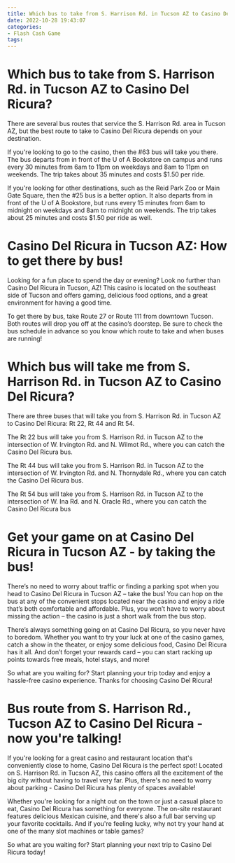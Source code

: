 ```yaml
---
title: Which bus to take from S. Harrison Rd. in Tucson AZ to Casino Del Ricura
date: 2022-10-28 19:43:07
categories:
- Flash Cash Game
tags:
---
```



#  Which bus to take from S. Harrison Rd. in Tucson AZ to Casino Del Ricura?

There are several bus routes that service the S. Harrison Rd. area in Tucson AZ, but the best route to take to Casino Del Ricura depends on your destination.

If you're looking to go to the casino, then the #63 bus will take you there. The bus departs from in front of the U of A Bookstore on campus and runs every 30 minutes from 6am to 11pm on weekdays and 8am to 11pm on weekends. The trip takes about 35 minutes and costs $1.50 per ride.

If you're looking for other destinations, such as the Reid Park Zoo or Main Gate Square, then the #25 bus is a better option. It also departs from in front of the U of A Bookstore, but runs every 15 minutes from 6am to midnight on weekdays and 8am to midnight on weekends. The trip takes about 25 minutes and costs $1.50 per ride as well.

#  Casino Del Ricura in Tucson AZ: How to get there by bus!

Looking for a fun place to spend the day or evening? Look no further than Casino Del Ricura in Tucson, AZ! This casino is located on the southeast side of Tucson and offers gaming, delicious food options, and a great environment for having a good time.

To get there by bus, take Route 27 or Route 111 from downtown Tucson. Both routes will drop you off at the casino’s doorstep. Be sure to check the bus schedule in advance so you know which route to take and when buses are running!

#  Which bus will take me from S. Harrison Rd. in Tucson AZ to Casino Del Ricura?

There are three buses that will take you from S. Harrison Rd. in Tucson AZ to Casino Del Ricura: Rt 22, Rt 44 and Rt 54.

The Rt 22 bus will take you from S. Harrison Rd. in Tucson AZ to the intersection of W. Irvington Rd. and N. Wilmot Rd., where you can catch the Casino Del Ricura bus.

The Rt 44 bus will take you from S. Harrison Rd. in Tucson AZ to the intersection of W. Irvington Rd. and N. Thornydale Rd., where you can catch the Casino Del Ricura bus.

The Rt 54 bus will take you from S. Harrison Rd. in Tucson AZ to the intersection of W. Ina Rd. and N. Oracle Rd., where you can catch the Casino Del Ricura bus

#  Get your game on at Casino Del Ricura in Tucson AZ - by taking the bus!

There’s no need to worry about traffic or finding a parking spot when you head to Casino Del Ricura in Tucson AZ – take the bus! You can hop on the bus at any of the convenient stops located near the casino and enjoy a ride that’s both comfortable and affordable. Plus, you won’t have to worry about missing the action – the casino is just a short walk from the bus stop.

There’s always something going on at Casino Del Ricura, so you never have to boredom. Whether you want to try your luck at one of the casino games, catch a show in the theater, or enjoy some delicious food, Casino Del Ricura has it all. And don’t forget your rewards card – you can start racking up points towards free meals, hotel stays, and more!

So what are you waiting for? Start planning your trip today and enjoy a hassle-free casino experience. Thanks for choosing Casino Del Ricura!

#  Bus route from S. Harrison Rd., Tucson AZ to Casino Del Ricura - now you're talking!

If you're looking for a great casino and restaurant location that's conveniently close to home, Casino Del Ricura is the perfect spot! Located on S. Harrison Rd. in Tucson AZ, this casino offers all the excitement of the big city without having to travel very far. Plus, there's no need to worry about parking - Casino Del Ricura has plenty of spaces available!

Whether you're looking for a night out on the town or just a casual place to eat, Casino Del Ricura has something for everyone. The on-site restaurant features delicious Mexican cuisine, and there's also a full bar serving up your favorite cocktails. And if you're feeling lucky, why not try your hand at one of the many slot machines or table games?

So what are you waiting for? Start planning your next trip to Casino Del Ricura today!